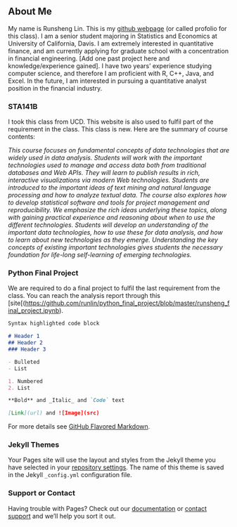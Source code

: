 ## About Me

My name is Runsheng Lin. This is my [github webpage](https://github.com/runlin/runlin.github.io/edit/master/index.md) (or called profolio for this class). I am a senior student majoring in Statistics and Economics at University of California, Davis. I am extremely interested in quantitative finance, and am currently applying for graduate school with a concentration in financial engineering. [Add one past project here and knowledge/experience gained]. I have two years’ experience studying computer science, and therefore I am proficient with R, C++, Java, and Excel. In the future, I am interested in pursuing a quantitative analyst position in the financial industry.

### STA141B

I took this class from UCD. This website is also used to fulfil part of the requirement in the class. This class is new. Here are the summary of course contents:

*This course focuses on fundamental concepts of data technologies that are widely used in data analysis. Students will work with the important technologies used to manage and access data both from traditional databases and Web APIs. They will learn to publish results in rich, interactive visualizations via modern Web technologies. Students are introduced to the important ideas of text mining and natural language processing and how to analyze textual data. The course also explores how to develop statistical software and tools for project management and reproducibility. We emphasize the rich ideas underlying these topics, along with gaining practical experience and reasoning about when to use the different technologies. Students will develop an understanding of the important data technologies, how to use these for data analysis, and how to learn about new technologies as they emerge. Understanding the key concepts of existing important technologies gives students the necessary foundation for life-long self-learning of emerging technologies.*

### Python Final Project

We are required to do a final project to fulfil the last requirement from the class. You can reach the analysis report through this [site[(https://github.com/runlin/python_final_project/blob/master/runsheng_final_project.ipynb).


```markdown
Syntax highlighted code block

# Header 1
## Header 2
### Header 3

- Bulleted
- List

1. Numbered
2. List

**Bold** and _Italic_ and `Code` text

[Link](url) and ![Image](src)
```

For more details see [GitHub Flavored Markdown](https://guides.github.com/features/mastering-markdown/).

### Jekyll Themes

Your Pages site will use the layout and styles from the Jekyll theme you have selected in your [repository settings](https://github.com/runlin/runlin.github.io/settings). The name of this theme is saved in the Jekyll `_config.yml` configuration file.

### Support or Contact

Having trouble with Pages? Check out our [documentation](https://help.github.com/categories/github-pages-basics/) or [contact support](https://github.com/contact) and we’ll help you sort it out.
